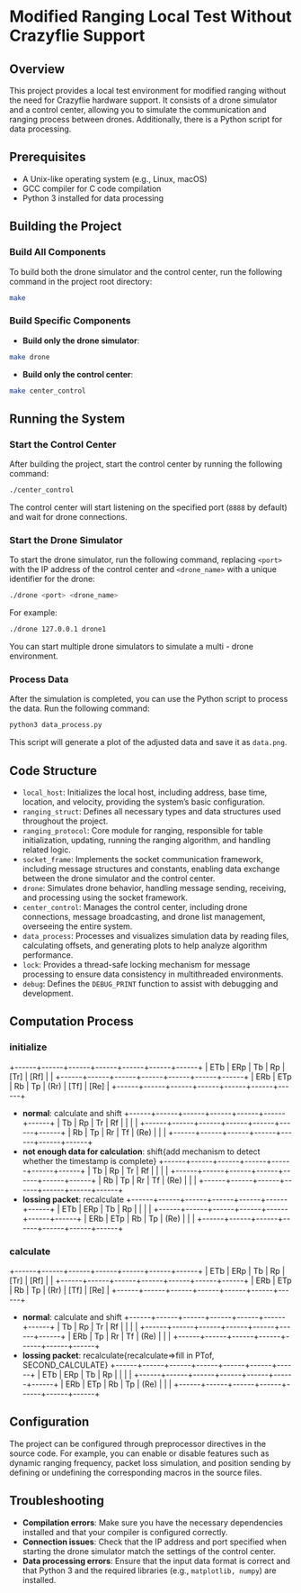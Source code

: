 # Modified Ranging Local Test Without Crazyflie Support

## Overview
This project provides a local test environment for modified ranging without the need for Crazyflie hardware support. It consists of a drone simulator and a control center, allowing you to simulate the communication and ranging process between drones. Additionally, there is a Python script for data processing.

## Prerequisites
- A Unix-like operating system (e.g., Linux, macOS)
- GCC compiler for C code compilation
- Python 3 installed for data processing

## Building the Project

### Build All Components
To build both the drone simulator and the control center, run the following command in the project root directory:
```sh
make
```

### Build Specific Components
- **Build only the drone simulator**:
```sh
make drone
```
- **Build only the control center**:
```sh
make center_control
```

## Running the System

### Start the Control Center
After building the project, start the control center by running the following command:
```sh
./center_control
```
The control center will start listening on the specified port (`8888` by default) and wait for drone connections.

### Start the Drone Simulator
To start the drone simulator, run the following command, replacing `<port>` with the IP address of the control center and `<drone_name>` with a unique identifier for the drone:
```sh
./drone <port> <drone_name>
```
For example:
```sh
./drone 127.0.0.1 drone1
```
You can start multiple drone simulators to simulate a multi - drone environment.

### Process Data
After the simulation is completed, you can use the Python script to process the data. Run the following command:
```sh
python3 data_process.py
```
This script will generate a plot of the adjusted data and save it as `data.png`.

## Code Structure
- `local_host`: Initializes the local host, including address, base time, location, and velocity, providing the system’s basic configuration.
- `ranging_struct`: Defines all necessary types and data structures used throughout the project.
- `ranging_protocol`: Core module for ranging, responsible for table initialization, updating, running the ranging algorithm, and handling related logic.
- `socket_frame`: Implements the socket communication framework, including message structures and constants, enabling data exchange between the drone simulator and the control center.
- `drone`: Simulates drone behavior, handling message sending, receiving, and processing using the socket framework.
- `center_control`: Manages the control center, including drone connections, message broadcasting, and drone list management, overseeing the entire system.
- `data_process`: Processes and visualizes simulation data by reading files, calculating offsets, and generating plots to help analyze algorithm performance.
- `lock`: Provides a thread-safe locking mechanism for message processing to ensure data consistency in multithreaded environments.
- `debug`: Defines the `DEBUG_PRINT` function to assist with debugging and development.

## Computation Process
### initialize
+------+------+------+------+------+------+------+
| ETb  | ERp  |  Tb  |  Rp  | [Tr] | [Rf] |      |
+------+------+------+------+------+------+------+
| ERb  | ETp  |  Rb  |  Tp  | (Rr) | [Tf] | [Re] |
+------+------+------+------+------+------+------+
- **normal**: calculate and shift
+------+------+------+------+------+------+------+
|  Tb  |  Rp  |  Tr  |  Rf  |      |      |      |
+------+------+------+------+------+------+------+
|  Rb  |  Tp  |  Rr  |  Tf  | (Re) |      |      |
+------+------+------+------+------+------+------+
- **not enough data for calculation**: shift{add mechanism to detect whether the timestamp is complete}
+------+------+------+------+------+------+------+
|  Tb  |  Rp  |  Tr  |  Rf  |      |      |      |
+------+------+------+------+------+------+------+
|  Rb  |  Tp  |  Rr  |  Tf  | (Re) |      |      |
+------+------+------+------+------+------+------+
- **lossing packet**: recalculate
+------+------+------+------+------+------+------+
| ETb  | ERp  |  Tb  |  Rp  |      |      |      |
+------+------+------+------+------+------+------+
| ERb  | ETp  |  Rb  |  Tp  | (Re) |      |      |
+------+------+------+------+------+------+------+

### calculate
+------+------+------+------+------+------+------+
| ETb  | ERp  |  Tb  |  Rp  | [Tr] | [Rf] |      |
+------+------+------+------+------+------+------+
| ERb  | ETp  |  Rb  |  Tp  | (Rr) | [Tf] | [Re] |
+------+------+------+------+------+------+------+
- **normal**: calculate and shift
+------+------+------+------+------+------+------+
|  Tb  |  Rp  |  Tr  |  Rf  |      |      |      |
+------+------+------+------+------+------+------+
| ERb  |  Tp  |  Rr  |  Tf  | (Re) |      |      |
+------+------+------+------+------+------+------+
- **lossing packet**: recalculate{recalculate=>fill in PTof, SECOND_CALCULATE}
+------+------+------+------+------+------+------+
| ETb  | ERp  |  Tb  |  Rp  |      |      |      |
+------+------+------+------+------+------+------+
| ERb  | ETp  |  Rb  |  Tp  | (Re) |      |      |
+------+------+------+------+------+------+------+

## Configuration
The project can be configured through preprocessor directives in the source code. For example, you can enable or disable features such as dynamic ranging frequency, packet loss simulation, and position sending by defining or undefining the corresponding macros in the source files.

## Troubleshooting
- **Compilation errors**: Make sure you have the necessary dependencies installed and that your compiler is configured correctly.
- **Connection issues**: Check that the IP address and port specified when starting the drone simulator match the settings of the control center.
- **Data processing errors**: Ensure that the input data format is correct and that Python 3 and the required libraries (e.g., `matplotlib, numpy`) are installed.